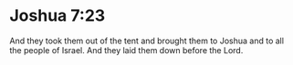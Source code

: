 # Joshua 7:23

And they took them out of the tent and brought them to Joshua and to all the people of Israel. And they laid them down before the Lord.
